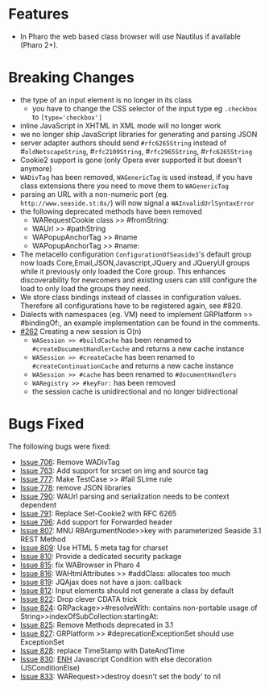# Features #
  * In Pharo the web based class browser will use Nautilus if available (Pharo 2+).

# Breaking Changes #
  * the type of an input element is no longer in its class
    * you have to change the CSS selector of the input type eg `.checkbox` to `[type='checkbox']`
  * inline JavaScript in XHTML in XML mode will no longer work
  * we no longer ship JavaScript libraries for generating and parsing JSON
  * server adapter authors should send `#rfc6265String` instead of #`oldNetscapeString`, #`rfc2109String`, #`rfc2965String`, #`rfc6265String`
  * Cookie2 support is gone (only Opera ever supported it but doesn't anymore)
  * `WADivTag` has been removed, `WAGenericTag` is used instead, if you have class extensions there you need to move them to `WAGenericTag`
  * parsing an URL with a non-numeric port (eg. `http://www.seaside.st:8x/`) will now signal a `WAInvalidUrlSyntaxError`
  * the following deprecated methods have been removed
    * WARequestCookie class >> #fromString:
    * WAUrl >> #pathString
    * WAPopupAnchorTag >> #name
    * WAPopupAnchorTag >> #name:
  * The metacello configuration `ConfigurationOfSeaside3`'s default group now loads Core,Email,JSON,Javascript,JQuery and JQueryUI groups while it previously only loaded the Core group. This enhances discoverability for newcomers and existing users can still configure the load to only load the groups they need.
  * We store class bindings instead of classes in configuration values. Therefore all configurations have to be registered again, see #820.
  * Dialects with namespaces (eg. VM) need to implement GRPlatform >> #bindingOf:, an example implementation can be found in the comments.
  * [#262](https://github.com/SeasideSt/Seaside/issues/262) Creating a new session is O(n)
    * `WASession >> #buildCache` has been renamed to `#createDocumentHandlerCache` and returns a new cache instance
    * `WASession >> #createCache` has been renamed to `#createContinuationCache` and returns a new cache instance
    * `WASession >> #cache` has been renamed to `#documentHandlers`
    * `WARegistry >> #keyFor:` has been removed
    * the session cache is unidirectional and no longer bidirectional

# Bugs Fixed #

The following bugs were fixed:
  * [Issue 706](https://code.google.com/p/seaside/issues/detail?id=706): 	Remove WADivTag
  * [Issue 763](https://code.google.com/p/seaside/issues/detail?id=763): 	Add support for srcset on img and source tag
  * [Issue 777](https://code.google.com/p/seaside/issues/detail?id=777): 	Make TestCase >> #fail SLime rule
  * [Issue 778](https://code.google.com/p/seaside/issues/detail?id=778): 	remove JSON libraries
  * [Issue 790](https://code.google.com/p/seaside/issues/detail?id=790): 	WAUrl parsing and serialization needs to be context dependent
  * [Issue 791](https://code.google.com/p/seaside/issues/detail?id=791): 	Replace Set-Cookie2 with RFC 6265
  * [Issue 796](https://code.google.com/p/seaside/issues/detail?id=796): 	Add support for Forwarded header
  * [Issue 807](https://code.google.com/p/seaside/issues/detail?id=807): 	MNU RBArgumentNode>>key with parameterized Seaside 3.1 REST Method
  * [Issue 809](https://code.google.com/p/seaside/issues/detail?id=809): 	Use HTML 5 meta tag for charset
  * [Issue 810](https://code.google.com/p/seaside/issues/detail?id=810): 	Provide a dedicated security package
  * [Issue 815](https://code.google.com/p/seaside/issues/detail?id=815): 	fix WABrowser in Pharo 4
  * [Issue 816](https://code.google.com/p/seaside/issues/detail?id=816): 	WAHtmlAttributes >> #addClass: allocates too much
  * [Issue 819](https://code.google.com/p/seaside/issues/detail?id=819):	JQAjax does not have a json: callback
  * [Issue 812](https://code.google.com/p/seaside/issues/detail?id=812): 	Input elements should not generate a class by default
  * [Issue 822](https://code.google.com/p/seaside/issues/detail?id=822): 	Drop clever CDATA trick
  * [Issue 824](https://code.google.com/p/seaside/issues/detail?id=824):   GRPackage>>#resolveWith: contains non-portable usage of String>>indexOfSubCollection:startingAt:
  * [Issue 825](https://code.google.com/p/seaside/issues/detail?id=825): 	Remove Methods deprecated in 3.1
  * [Issue 827](https://code.google.com/p/seaside/issues/detail?id=827): 	GRPlatform >> #deprecationExceptionSet should use ExceptionSet
  * [Issue 828](https://code.google.com/p/seaside/issues/detail?id=828): 	replace TimeStamp with DateAndTime
  * [Issue 830](https://code.google.com/p/seaside/issues/detail?id=830):    	[ENH](ENH) Javascript Condition with else decoration (JSConditionElse)
  * [Issue 833](https://code.google.com/p/seaside/issues/detail?id=833):	WARequest>>destroy doesn't set the body' to nil
